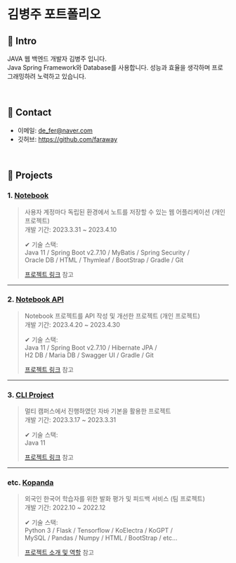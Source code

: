 # 김병주 포트폴리오

## :pushpin: Intro
JAVA 웹 백엔드 개발자 김병주 입니다.   
Java Spring Framework와 Database를 사용합니다. 성능과 효율을 생각하며 프로그래밍하려 노력하고 있습니다.

</br>

## :pushpin: Contact
- 이메일: de_fer@naver.com
- 깃허브: https://github.com/faraway

</br>

## :pushpin: Projects

### 1. [Notebook](https://github.com/INGPlay/SpringMVC_Practice)
>사용자 계정마다 독립된 환경에서 노트를 저장할 수 있는 웹 어플리케이션 (개인 프로젝트)  
>개발 기간: 2023.3.31 ~ 2023.4.10  
>  
>✔ 기술 스택:  
>Java 11 / Spring Boot v2.7.10 / MyBatis / Spring Security /  
>Oracle DB / HTML / Thymleaf / BootStrap / Gradle / Git
>  
>[프로젝트 링크](https://github.com/INGPlay/SpringMVC_Practice) 참고

---

### 2. [Notebook API](https://github.com/INGPlay/Spring_API_JPA_example)
>Notebook 프로젝트를 API 작성 및 개선한 프로젝트 (개인 프로젝트)  
>개발 기간: 2023.4.20 ~ 2023.4.30 
>  
>✔ 기술 스택:  
>Java 11 / Spring Boot v2.7.10 / Hibernate JPA /  
>H2 DB / Maria DB / Swagger UI / Gradle / Git
>  
>[프로젝트 링크](https://github.com/INGPlay/Spring_API_JPA_example) 참고

---

### 3. [CLI Project](https://github.com/INGPlay/JavaBasicProject)
>멀티 캠퍼스에서 진행하였던 자바 기본을 활용한 프로젝트  
>개발 기간: 2023.3.17 ~ 2023.3.31  
>  
>✔ 기술 스택:  
>Java 11
>
>[프로젝트 링크](https://github.com/INGPlay/JavaBasicProject) 참고

---

### etc. [Kopanda](https://docs.google.com/presentation/d/1pBwJjTmGPJO357GKYYWPZApCdTJhJGyzAf1A71sZ0D0/edit?usp=sharing)
>외국인 한국어 학습자를 위한 발화 평가 및 피드백 서비스  (팀 프로젝트)  
>개발 기간: 2022.10 ~ 2022.12
>  
>✔ 기술 스택:  
>Python 3 / Flask / Tensorflow / KoElectra / KoGPT /  
>MySQL / Pandas / Numpy / HTML / BootStrap / etc...
>  
>[프로젝트 소개 및 역할](https://docs.google.com/presentation/d/1pBwJjTmGPJO357GKYYWPZApCdTJhJGyzAf1A71sZ0D0/edit?usp=sharing) 참고
